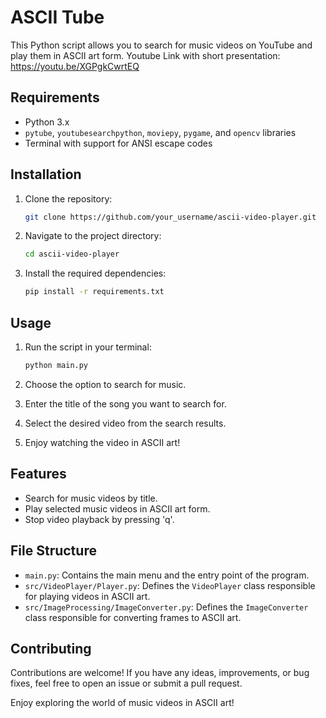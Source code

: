# ASCII Tube

This Python script allows you to search for music videos on YouTube and play them in ASCII art form. 
Youtube Link with short presentation: https://youtu.be/XGPgkCwrtEQ

## Requirements

- Python 3.x
- `pytube`, `youtubesearchpython`, `moviepy`, `pygame`, and `opencv` libraries
- Terminal with support for ANSI escape codes

## Installation

1. Clone the repository:

   ```sh
   git clone https://github.com/your_username/ascii-video-player.git
   ```

2. Navigate to the project directory:

   ```sh
   cd ascii-video-player
   ```

3. Install the required dependencies:

   ```sh
   pip install -r requirements.txt
   ```

## Usage

1. Run the script in your terminal:

   ```sh
   python main.py
   ```

2. Choose the option to search for music.
3. Enter the title of the song you want to search for.
4. Select the desired video from the search results.
5. Enjoy watching the video in ASCII art!

## Features

- Search for music videos by title.
- Play selected music videos in ASCII art form.
- Stop video playback by pressing 'q'.

## File Structure

- `main.py`: Contains the main menu and the entry point of the program.
- `src/VideoPlayer/Player.py`: Defines the `VideoPlayer` class responsible for playing videos in ASCII art.
- `src/ImageProcessing/ImageConverter.py`: Defines the `ImageConverter` class responsible for converting frames to ASCII art.

## Contributing
Contributions are welcome! If you have any ideas, improvements, or bug fixes, feel free to open an issue or submit a pull request.

Enjoy exploring the world of music videos in ASCII art!
